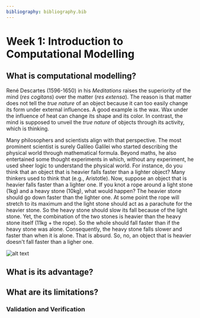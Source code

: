 ```yaml
---
bibliography: bibliography.bib
---
```


# Week 1: Introduction to Computational Modelling

## What is computational modelling?

René Descartes (1596-1650) in his *Meditations* raises the superiority of the mind (*res cogitans*) over the matter (*res extensa*). The reason is that matter does not tell the *true nature* of an object because it can too easily change its form under external influences. A good example is the wax. Wax under the influence of heat can change its shape and its color. In contrast, the mind is supposed to unveil the *true nature* of objects through its activity, which is thinking. 

Many philosophers and scientists align with that perspective. The most prominent scientist is surely Galileo Galilei who started describing the physical world through mathematical formula. Beyond maths, he also entertained some thought experiments in which, without any experiment, he used sheer logic to understand the physical world. For instance, do you think that an object that is heavier falls faster than a lighter object? Many thinkers used to think that (e.g., Aristotle). Now, suppose an object that is heavier falls faster than a lighter one. If you knot a rope around a light stone (1kg) and a heavy stone (10kg), what would happen? The heavier stone should go down faster than the lighter one. At some point the rope will stretch to its maximum and the light stone should act as a parachute for the heavier stone. So the heavy stone should slow its fall because of the light stone. Yet, the combination of the two stones is heavier than the heavy stone itself (11kg + the rope). So the whole should fall faster than if the heavy stone was alone. Consequently, the heavy stone falls slower and faster than when it is alone. That is absurd. So, no, an object that is heavier doesn't fall faster than a ligher one.

![alt text](images\chap1\though_exp_fall.png "Though experiment: if heavier objects fell faster...")


## What is its advantage?



## What are its limitations?



### Validation and Verification

